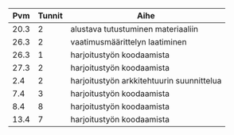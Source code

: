 Pvm   | Tunnit	| Aihe
----- | ------- | -----------------------------------
20.3 | 2 | alustava tutustuminen materiaaliin
26.3 | 2 | vaatimusmäärittelyn laatiminen
26.3 | 1 | harjoitustyön koodaamista
27.3 | 2 | harjoitustyön koodaamista
 2.4 | 2 | harjoitustyön arkkitehtuurin suunnittelua
 7.4 | 3 | harjoitustyön koodaamista
 8.4 | 8 | harjoitustyön koodaamista
13.4 | 7 | harjoitustyön koodaamista
